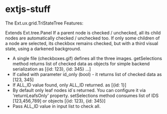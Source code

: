 extjs-stuff
===========
The Ext.ux.grid.TriStateTree
Features:

Extends Ext.tree.Panel
If a parent node is checked / unchecked, all its child nodes are automatically checked / unchecked too.
If only some children of a node are selected, its checkbox remains checked, but with a third visual state, using a darkened background.
* A single file (checkboxes.gif) defines all the three images.
getSelections method returns list of checked data as objects for simple backend serialization as [{id: 123}, {id: 345} ...]
* If called with parameter id_only (bool) - it returns list of checked data as [123, 345]
* If ALL_ID value found, only ALL_ID returned. as [{id: 1}]
* By default only leaf nodes id`s returned. You can configure it via 'returnLeafsOnly' property.
setSelections method consumes list of IDS [123,456,789] or objects [{id: 123}, {id: 345}]
* Pass ALL_ID value in input list to check all.

